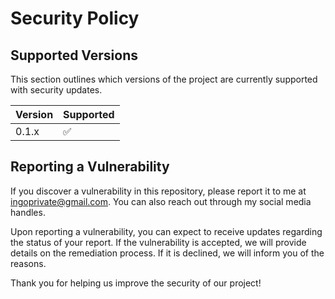 # Security Policy

## Supported Versions

This section outlines which versions of the project are currently supported with security updates.

| Version | Supported          |
| ------- | ------------------ |
| 0.1.x   | :white_check_mark: |

## Reporting a Vulnerability

If you discover a vulnerability in this repository, please report it to me at ingoprivate@gmail.com. You can also reach out through my social media handles.

Upon reporting a vulnerability, you can expect to receive updates regarding the status of your report. If the vulnerability is accepted, we will provide details on the remediation process. If it is declined, we will inform you of the reasons.

Thank you for helping us improve the security of our project!
